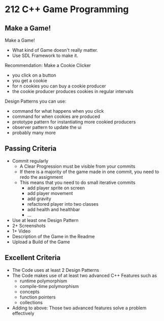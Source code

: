# 212 C++ Game Programming

## Make a Game!
Make a Game!
- What kind of Game doesn't really matter.
- Use SDL Framework to make it.

Recommendation: Make a Cookie Clicker
- you click on a button
- you get a cookie
- for n cookies you can buy a cookie producer
- the cookie producer produces cookies in regular intervals

Design Patterns you can use:
- command for what happens when you click
- command for when cookies are produced
- prototype pattern for instantiating more cookied producers
- observer pattern to update the ui
- probably many more


## Passing Criteria
- Commit regularly
  - A Clear Progression must be visible from your commits
  - If there is a majority of the game made in one commit, you need to redo the assignment
  - This means that you need to do small iterative commits
    - add player sprite on screen
    - add player movement
    - add gravity
    - refactored player into two classes
    - add health and healthbar
    - ...
- Use at least one Design Pattern
- 2+ Screenshots
- 1+ Video
- Description of the Game in the Readme
- Upload a Build of the Game

## Excellent Criteria
- The Code uses at least 2 Design Patterns
- The Code makes use of at least two advanced C++ Features such as
  - runtime polymorphism
  - compile-time polymorphism
  - concepts
  - function pointers
  - collections
- Adding to above: Those two advanced features solve a problem effectively
